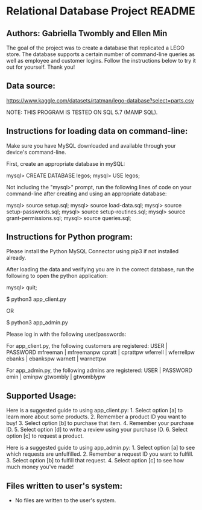 # Relational Database Project README
## Authors: Gabriella Twombly and Ellen Min
The goal of the project was to create a database that replicated a LEGO store.
The database supports a certain number of command-line queries as well as
employee and customer logins. Follow the instructions below to try it out
for yourself. Thank you!

## Data source: 
https://www.kaggle.com/datasets/rtatman/lego-database?select=parts.csv

NOTE: THIS PROGRAM IS TESTED ON SQL 5.7 (MAMP SQL).

## Instructions for loading data on command-line:
Make sure you have MySQL downloaded and available through your
device's command-line.

First, create an appropriate database in mySQL:

mysql> CREATE DATABASE legos;
mysql> USE legos;

Not including the "mysql>" prompt, run the following lines of code on your command-line
after creating and using an appropriate database:

mysql> source setup.sql;
mysql> source load-data.sql;
mysql> source setup-passwords.sql;
mysql> source setup-routines.sql;
mysql> source grant-permissions.sql;
mysql> source queries.sql;

## Instructions for Python program:
Please install the Python MySQL Connector using pip3 if not installed already.

After loading the data and verifying you are in the correct database, 
run the following to open the python application:

mysql> quit;

$ python3 app_client.py

OR

$ python3 app_admin.py

Please log in with the following user/passwords:

For app_client.py, the following customers are registered:
    USER | PASSWORD
    mfreeman | mfreemanpw
    cpratt | cprattpw
    wferrell | wferrellpw
    ebanks | ebankspw
    warnett | warnettpw

For app_admin.py, the following admins are registered:
    USER | PASSWORD
    emin | eminpw
    gtwombly | gtwomblypw 

## Supported Usage:
Here is a suggested guide to using app_client.py:
    1.  Select option [a] to learn more about some products.
    2. Remember a product ID you want to buy!
    3. Select option [b] to purchase that item.
    4. Remember your purchase ID.
    5. Select option [d] to write a review using your purchase ID.
    6. Select option [c] to request a product.

Here is a suggested guide to using app_admin.py:
    1. Select option [a] to see which requests are unfulfilled.
    2. Remember a request ID you want to fulfill.
    3. Select option [b] to fulfill that request.
    4. Select option [c] to see how much money you've made!

## Files written to user's system:
- No files are written to the user's system.
